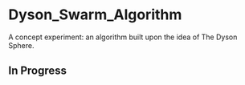 # Dyson_Swarm_Algorithm
A concept experiment: an algorithm built upon the idea of The Dyson Sphere.

## In Progress